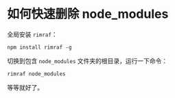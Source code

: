 # 如何快速删除 node_modules

全局安装 `rimraf`：

```shell
npm install rimraf -g
```

切换到包含 `node_modules` 文件夹的根目录，运行一下命令：

```shell
rimraf node_modules
```

等等就好了。
